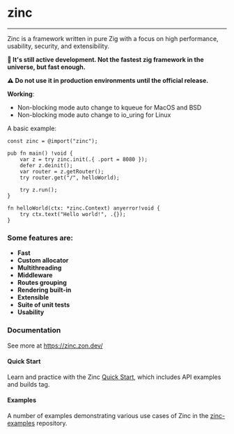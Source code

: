 # zinc

----

Zinc is a framework written in pure Zig with a focus on high performance, usability, security, and extensibility.

**:construction: It's still active development. Not the fastest zig framework in the universe, but fast enough.**

**:warning: Do not use it in production environments until the official release.**

**Working**:  
* Non-blocking mode auto change to kqueue for MacOS and BSD
* Non-blocking mode auto change to io_uring for Linux

A basic example:
```zig
const zinc = @import("zinc");

pub fn main() !void {
    var z = try zinc.init(.{ .port = 8080 });
    defer z.deinit();
    var router = z.getRouter();
    try router.get("/", helloWorld);

    try z.run();
}

fn helloWorld(ctx: *zinc.Context) anyerror!void {
    try ctx.text("Hello world!", .{});
}
```

### Some features are:
- **Fast**
- **Custom allocator**
- **Multithreading**
- **Middleware**
- **Routes grouping**
- **Rendering built-in**
- **Extensible**
- **Suite of unit tests**
- **Usability**


### Documentation
See more at https://zinc.zon.dev/

#### Quick Start
Learn and practice with the Zinc [Quick Start](https://zinc.zon.dev/src/quickstart.html), which includes API examples and builds tag.

#### Examples
A number of examples demonstrating various use cases of Zinc in the [zinc-examples](https://github.com/zon-dev/zinc-examples) repository.
